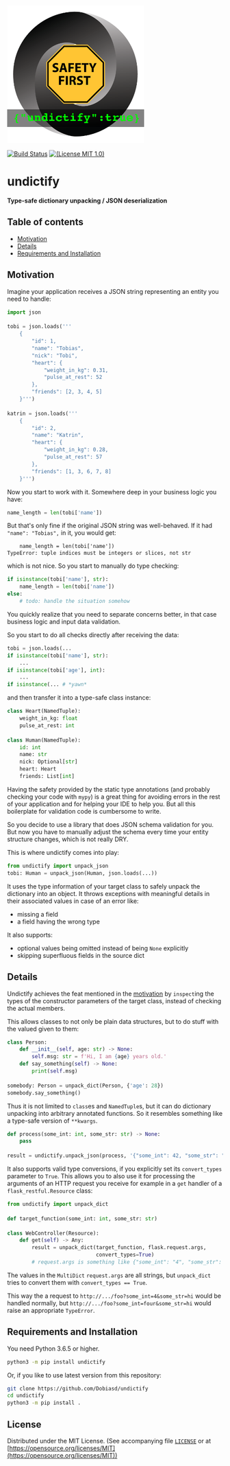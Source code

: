 ![logo](logo/undictify.png)

[![Build Status](https://travis-ci.org/Dobiasd/undictify.svg?branch=master)][travis]
[![(License MIT 1.0)](https://img.shields.io/badge/license-MIT%201.0-blue.svg)][license]

[travis]: https://travis-ci.org/Dobiasd/undictify
[license]: LICENSE


undictify
=========
**Type-safe dictionary unpacking / JSON deserialization**


Table of contents
-----------------
  * [Motivation](#motivation)
  * [Details](#details)
  * [Requirements and Installation](#requirements-and-installation)


Motivation
----------

Imagine your application receives a JSON string representing an entity you need to handle:

```python
import json

tobi = json.loads('''
    {
        "id": 1,
        "name": "Tobias",
        "nick": "Tobi",
        "heart": {
            "weight_in_kg": 0.31,
            "pulse_at_rest": 52
        },
        "friends": [2, 3, 4, 5]
    }''')

katrin = json.loads('''
    {
        "id": 2,
        "name": "Katrin",
        "heart": {
            "weight_in_kg": 0.28,
            "pulse_at_rest": 57
        },
        "friends": [1, 3, 6, 7, 8]
    }''')
```

Now you start to work with it. Somewhere deep in your business logic you have:
```python
name_length = len(tobi['name'])
```
But that's only fine if the original JSON string was well-behaved.
If it had `"name": "Tobias",` in it, you would get:
```
    name_length = len(tobi['name'])
TypeError: tuple indices must be integers or slices, not str
```
which is not nice. So you start to manually do type checking:
```python
if isinstance(tobi['name'], str):
    name_length = len(tobi['name'])
else:
    # todo: handle the situation somehow
```

You quickly realize that you need to separate concerns better,
in that case business logic and input data validation.

So you start to do all checks directly after receiving the data:
```python
tobi = json.loads(...
if isinstance(tobi['name'], str):
    ...
if isinstance(tobi['age'], int):
    ...
if isinstance(... # *yawn*
```

and then transfer it into a type-safe class instance:
```python
class Heart(NamedTuple):
    weight_in_kg: float
    pulse_at_rest: int

class Human(NamedTuple):
    id: int
    name: str
    nick: Optional[str]
    heart: Heart
    friends: List[int]
```

Having the safety provided by the static type annotations (and probably checking your code with `mypy`) is a great thing for avoiding errors in the rest of your application and for helping your IDE to help you.
But all this boilerplate for validation code is cumbersome to write. 

So you decide to use a library that does JSON schema validation for you.
But now you have to manually adjust the schema every time your entity structure changes, which is not really DRY.

This is where undictify comes into play:
```python
from undictify import unpack_json
tobi: Human = unpack_json(Human, json.loads(...))
```

It uses the type information of your target class to safely unpack the dictionary into an object.
It throws exceptions with meaningful details in their associated values in case of an error like:
- missing a field
- a field having the wrong type

It also supports:
- optional values being omitted instead of being `None` explicitly
- skipping superfluous fields in the source dict


Details
-------

Undictify achieves the feat mentioned in the [motivation](#motivation) by `inspect`ing the types of the constructor parameters of the target class, instead of checking the actual members.

This allows classes to not only be plain data structures, but to do stuff with the valued given to them:
```python
class Person:
    def __init__(self, age: str) -> None:
        self.msg: str = f'Hi, I am {age} years old.'
    def say_something(self) -> None:
        print(self.msg)
        
somebody: Person = unpack_dict(Person, {'age': 28})
somebody.say_something()
```

Thus it is not limited to `class`es and `NamedTuple`s,
but it can do dictionary unpacking into arbitrary annotated functions.
So it resembles something like a type-safe version of `**kwargs`.

```python
def process(some_int: int, some_str: str) -> None:
    pass

result = undictify.unpack_json(process, '{"some_int": 42, "some_str": "foo"}')
```

It also supports valid type conversions, if you explicitly set its `convert_types` parameter to `True`.
This allows you to also use it for processing the arguments of an HTTP request you receive for example in a `get` handler of a `flask_restful.Resource` class:
```python
from undictify import unpack_dict

def target_function(some_int: int, some_str: str)

class WebController(Resource):
    def get(self) -> Any:
        result = unpack_dict(target_function, flask.request.args,
                             convert_types=True)
        # request.args is something like {"some_int": "4", "some_str": "hi"}
```

The values in the `MultiDict` `request.args` are all strings, but `unpack_dict` tries to convert them with `convert_types == True`.

This way the a request to `http://.../foo?some_int=4&some_str=hi` would be handled normally,
but `http://.../foo?some_int=four&some_str=hi` would raise an appropriate `TypeError`.


Requirements and Installation
-----------------------------


You need Python 3.6.5 or higher.

```bash
python3 -m pip install undictify
```

Or, if you like to use latest version from this repository:
```bash
git clone https://github.com/Dobiasd/undictify
cd undictify
python3 -m pip install .
```


License
-------
Distributed under the MIT License.
(See accompanying file [`LICENSE`](https://github.com/Dobiasd/undictify/blob/master/LICENSE) or at
[https://opensource.org/licenses/MIT](https://opensource.org/licenses/MIT))
